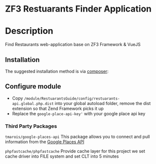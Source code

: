 ZF3 Restuarants Finder Application
=================

Description
==================

Find Restaurants web-application base on ZF3 Framework & VueJS

## Installation

The suggested installation method is via [composer](https://getcomposer.org/):


## Configure module
* Copy `/module/RestuarantsGuide/config/restuarants-api.global.php.dist` into your global autoload folder, remove the dist extension so that Zend Framework picks it up
* Replace the `google-place-api-key'` with your google place api key

### Third Party Packages 
```tmarois/google-places-api```
This package allows you to connect and pull information from the [Google Places API](https://developers.google.com/places/web-service/intro)


```phpfastcache/phpfastcache```
Provide cache layer for this project we set cache driver into FILE system and set CLT into 5 minutes


